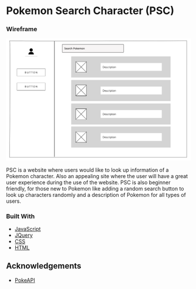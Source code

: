 

<!-- ABOUT THE PROJECT -->
# Pokemon Search Character (PSC)


### Wireframe
![alt text](https://github.com/Yescii/pokemon-search/blob/main/pokemon-framework.png?raw=true)

PSC is a website where users would like to look up information of a Pokemon character. Also an appealing site where the user will have a great user experience during the use of the website. PSC is also beginner friendly, for those new to Pokemon like adding a random search button to look up characters randomly and a description of Pokemon for all types of users.


### Built With
* [JavaScript](https://www.javascript.com/)
* [JQuery](https://jquery.com)
* [CSS](https://www.w3.org/Style/CSS/Overview.en.html)
* [HTML](https://html.com/)




<!-- ACKNOWLEDGEMENTS -->
## Acknowledgements
* [PokeAPI](https://pokeapi.co/)






